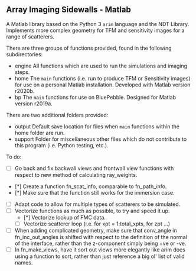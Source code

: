 ## Array Imaging Sidewalls - Matlab

A Matlab library based on the Python 3 `arim` language and the NDT Library. Implements more complex geometry for TFM and sensitivity images for a range of scatterers.

There are three groups of functions provided, found in the following subdirectories:
* engine
All functions which are used to run the simulations and imaging steps.
* home
The `main` functions (i.e. run to produce TFM or Sensitivity images) for use on a personal Matlab installation. Developed with Matlab version r2020b.
* bp
The `main` functions for use on BluePebble. Designed for Matlab version r2019a.
	
There are two additional folders provided:
* output
Default save location for files when `main` functions within the home folder are run.
* support
Folder for miscellaneous other files which do not contribute to this program (i.e. Python testing, etc.).
	
To do:
- [ ] Go back and fix backwall views and frontwall view functions with respect to new method of calculating ray_weights.
- [*] Create a function fn_scat_info, comparable to fn_path_info.
- [*] Make sure that the function still works for the immersion case.
- [ ] Adapt code to allow for multiple types of scatterers to be simulated.
- [ ] Vectorize functions as much as possible, to try and speed it up.
	- [*] Vectorize lookup of FMC data.
	- [ ] Vectorize scatterer loop (i.e. for xpt = 1:total_xpts, for zpt ...)
- [ ] When adding complicated geometry, make sure that conv_angle in fn_inc_out_angles is shifted with respect to the definition of the normal of the interface, rather than the z-component simply being +ve or -ve.
- [ ] In fn_make_views, have it sort out views more elegantly like arim does using a function to sort, rather than just reference a big ol' list of valid names.